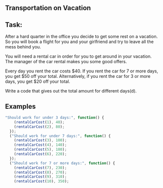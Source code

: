 ## Transportation on Vacation

## Task:
After a hard quarter in the office you decide to get some rest on a vacation. So you will book a flight for you and your girlfriend and try to leave all the mess behind you.

You will need a rental car in order for you to get around in your vacation. The manager of the car rental makes you some good offers.

Every day you rent the car costs $40. If you rent the car for 7 or more days, you get $50 off your total. Alternatively, if you rent the car for 3 or more days, you get $20 off your total.

Write a code that gives out the total amount for different days(d).

## Examples

```js
"Should work for under 3 days:", function() {
    (rentalCarCost(1), 40);
    (rentalCarCost(2), 80);
  });
  ("Should work for under 7 days:", function() {
    (rentalCarCost(3), 100);
    (rentalCarCost(4), 140);
    (rentalCarCost(5), 180);
    (rentalCarCost(6), 220);
  });
  ("Should work for 7 or more days:", function() {
    (rentalCarCost(7), 230);
    (rentalCarCost(8), 270);
    (rentalCarCost(9), 310);
    (rentalCarCost(10), 350); 
```